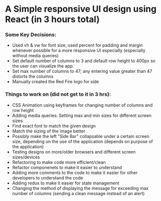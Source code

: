 # A Simple responsive UI design using React (in 3 hours total)

### Some Key Decisions:
* Used vh & vw for font size; used percent for padding and margin whenever possible for a more responsive UI especially (especially without media queries)
* Set default number of columns to 3 and default row height to 400px so the user can visualize the app.
* Set max number of columns to 47; any entering value greater than 47 distorts the columns
* Manually created the Red Fire logo for side 

### Things to work on (did not get to it in 3 hrs):  
* CSS Animation using keyframes for changing number of columns and row height
* Adding media queries: Setting  max and min sizes for different screen sizes
* Find exact font to match the given design
* Match the sizing of the image better
* Possibly make the left "Side Bar" collapsable under a certain screen size, depending on the use of the application (depends on purpose of the application)
* Testing designs on more/older browsers and different screen sizes/devices
* Refactoring to make code more efficient/clean
* Refactor componenets to make it easier to understand
* Adding more comments to the code to make it easier for other developers to understand the code
* Adding redux to make it easier for state management
* Changing the method of displaying the message for exceeding max number of columns (sending a clean message instead of an alert)
